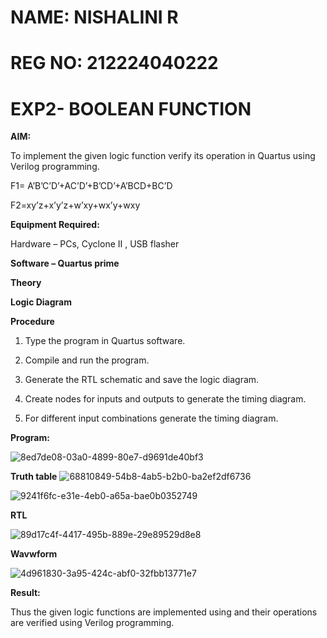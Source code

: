 # NAME: NISHALINI R
# REG NO: 212224040222

# EXP2- BOOLEAN FUNCTION

**AIM:**

To implement the given logic function verify its operation in Quartus using Verilog programming.

F1= A’B’C’D’+AC’D’+B’CD’+A’BCD+BC’D 

F2=xy’z+x’y’z+w’xy+wx’y+wxy

**Equipment Required:**

Hardware – PCs, Cyclone II , USB flasher

**Software – Quartus prime**

**Theory**

**Logic Diagram**

**Procedure**

1.	Type the program in Quartus software.

2.	Compile and run the program.

3.	Generate the RTL schematic and save the logic diagram.

4.	Create nodes for inputs and outputs to generate the timing diagram.

5.	For different input combinations generate the timing diagram.


**Program:**

![8ed7de08-03a0-4899-80e7-d9691de40bf3](https://github.com/user-attachments/assets/823ae239-314d-448e-a63a-4a1b59b59f41)

**Truth table**
![68810849-54b8-4ab5-b2b0-ba2ef2df6736](https://github.com/user-attachments/assets/4171260d-14f0-418e-9752-041a7ff1a0bc)


![9241f6fc-e31e-4eb0-a65a-bae0b0352749](https://github.com/user-attachments/assets/f7ce5258-4e64-4c4b-9384-957409175e67)

**RTL**

![89d17c4f-4417-495b-889e-29e89529d8e8](https://github.com/user-attachments/assets/77315b45-097c-4c64-bc12-7051a1bad62f)

**Wavwform**

![4d961830-3a95-424c-abf0-32fbb13771e7](https://github.com/user-attachments/assets/8dc2621e-76d7-4056-b0b1-f97c60881b43)


**Result:**

Thus the given logic functions are implemented using and their operations are verified using Verilog programming.

